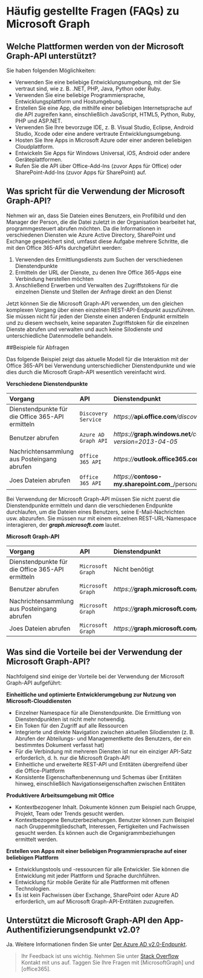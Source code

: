 
# <a name="microsoft-graph-frequently-asked-questions-(faqs)"></a>Häufig gestellte Fragen (FAQs) zu Microsoft Graph

## <a name="what-platforms-are-supported-by-microsoft-graph-api?"></a>Welche Plattformen werden von der Microsoft Graph-API unterstützt?
<!--
Apps can use the Microsoft Graph API to perform create, read, update, and delete (CRUD) operations on data sources and entities, giving them seamless access to work data. 

**Ease of use--one endpoint, all Office 365 data under one roof**

You can use the API in four steps:
1.  Select your programming language and development environment.
2.  Build your app.
3.  Optionally, host your app in Microsoft Azure or any cloud platform you choose.
4.  Authenticate your users by using single sign-on with Azure AD.

As a developer you can use the API to create custom apps that access and interact with all the richness of enterprise and productivity data--users, groups, organizational contacts, files, folders, mail, calendar, insights and relationships--and build apps across all mobile, web, and desktop platforms. No matter your development platform or tools. Using a single service endpoint to access those entities and data. And a single authentication flow.  -->

Sie haben folgenden Möglichkeiten:

<!--Just like in Office 365 APIs, Office 365 unified endpoint API  allows you to build apps using any development environment of your choice:  -->

- Verwenden Sie eine beliebige Entwicklungsumgebung, mit der Sie vertraut sind, wie z. B. .NET, PHP, Java, Python oder Ruby.
- Verwenden Sie eine beliebige Programmiersprache, Entwicklungsplattform und Hostumgebung.
- Erstellen Sie eine App, die mithilfe einer beliebigen Internetsprache auf die API zugreifen kann, einschließlich JavaScript, HTML5, Python, Ruby, PHP und ASP.NET.  
- Verwenden Sie Ihre bevorzuge IDE, z. B. Visual Studio, Eclipse, Android Studio, Xcode oder eine andere vertraute Entwicklungsumgebung.
- Hosten Sie Ihre Apps in Microsoft Azure oder einer anderen beliebigen Cloudplattform.
- Entwickeln Sie Apps für Windows Universal, iOS, Android oder andere Geräteplattformen.
- Rufen Sie die API über Office-Add-Ins (zuvor Apps für Office) oder SharePoint-Add-Ins (zuvor Apps für SharePoint) auf.
 


## <a name="why-use-microsoft-graph-api?"></a>Was spricht für die Verwendung der Microsoft Graph-API?

Nehmen wir an, dass Sie Dateien eines Benutzers, ein Profilbild und den Manager der Person, die die Datei zuletzt in der Organisation bearbeitet hat, programmgesteuert abrufen möchten. Da die Informationen in verschiedenen Diensten wie Azure Active Directory, SharePoint und Exchange gespeichert sind, umfasst diese Aufgabe mehrere Schritte, die mit den Office 365-APIs durchgeführt werden: 

1. Verwenden des Ermittlungsdiensts zum Suchen der verschiedenen Dienstendpunkte 
2. Ermitteln der URL der Dienste, zu denen Ihre Office 365-Apps eine Verbindung herstellen möchten
3. Anschließend Erwerben und Verwalten des Zugriffstokens für die einzelnen Dienste und Stellen der Anfrage direkt an den Dienst

Jetzt können Sie die Microsoft Graph-API verwenden, um den gleichen komplexen Vorgang über einen einzelnen REST-API-Endpunkt auszuführen. Sie müssen nicht für jeden der Dienste einen anderen Endpunkt ermitteln und zu diesem wechseln, keine separaten Zugriffstoken für die einzelnen Dienste abrufen und verwalten und auch keine Silodienste und unterschiedliche Datenmodelle behandeln.

##<a name="sample-queries"></a>Beispiele für Abfragen

Das folgende Beispiel zeigt das aktuelle Modell für die Interaktion mit der Office 365-API bei Verwendung unterschiedlicher Dienstendpunkte und wie dies durch die Microsoft Graph-API wesentlich vereinfacht wird.

**Verschiedene Dienstendpunkte**

|   **Vorgang**                  |  **API**                          |  **Dienstendpunkt** |
|:-----------------------------|:-----------------------------------------|:-----------------|
| Dienstendpunkte für die Office 365-API ermitteln               |     `Discovery Service`           | _https://_**api.office.com**_/discovery/v1.0/me/services_ |
| Benutzer abrufen           |     `Azure AD Graph API` | _https://_**graph.windows.net**_/contoso.com/users?api-version=2013-04-05_|
| Nachrichtensammlung aus Posteingang abrufen       |     `Office 365 API`           | _https://_**outlook.office365.com**_/api/v1.0/me/messages_  |
| Joes Dateien abrufen   |     `Office 365 API`  | _https://_**contoso-my.sharepoint.com**_/personal/joe_contoso_com/_api/v1.0/files_ |


Bei Verwendung der Microsoft Graph-API müssen Sie nicht zuerst die Dienstendpunkte ermitteln und dann die verschiedenen Endpunkte durchlaufen, um die Dateien eines Benutzers, seine E-Mail-Nachrichten usw. abzurufen. Sie müssen nur mit einem einzelnen REST-URL-Namespace interagieren, der _**graph.microsoft.com**_ lautet.

**Microsoft Graph-API**

|   **Vorgang**                  |  **API**                          |  **Dienstendpunkt** |
|:-----------------------------|:-----------------------------------------|:-----------------|
| Dienstendpunkte für die Office 365-API ermitteln                |     `Microsoft Graph`           | Nicht benötigt |
| Benutzer abrufen           |     `Microsoft Graph` | _https://_**graph.microsoft.com**_/v1.0/contoso.onmicrosoft.com/users_ |
| Nachrichtensammlung aus Posteingang abrufen       |     `Microsoft Graph`           | _https://_**graph.microsoft.com**_/v1.0/me/messages_  |
| Joes Dateien abrufen   |     `Microsoft Graph `  | _https://_**graph.microsoft.com**_/v1.0/me/drive/root/children_ |


## <a name="what're-the-benefits-of-using-microsoft-graph-api?"></a>Was sind die Vorteile bei der Verwendung der Microsoft Graph-API?

Nachfolgend sind einige der Vorteile bei der Verwendung der Microsoft Graph-API aufgeführt:

**Einheitliche und optimierte Entwicklerumgebung zur Nutzung von Microsoft-Clouddiensten**

-   Einzelner Namespace für alle Dienstendpunkte. Die Ermittlung von Dienstendpunkten ist nicht mehr notwendig.
-   Ein Token für den Zugriff auf alle Ressourcen
-   Integrierte und direkte Navigation zwischen aktuellen Silodiensten (z. B. Abrufen der Abteilungs- und Managementkette des Benutzers, der ein bestimmtes Dokument verfasst hat)
-   Für die Verbindung mit mehreren Diensten ist nur ein einziger API-Satz erforderlich, d. h. nur die Microsoft Graph-API
-   Einheitliche und erweiterte REST-API und Entitäten übergreifend über die Office-Plattform 
-   Konsistente Eigenschaftenbenennung und Schemas über Entitäten hinweg, einschließlich Navigationseigenschaften zwischen Entitäten

**Produktivere Arbeitsumgebung mit Office**

-   Kontextbezogener Inhalt. Dokumente können zum Beispiel nach Gruppe, Projekt, Team oder Trends gesucht werden.
-   Kontextbezogene Benutzerbeziehungen. Benutzer können zum Beispiel nach Gruppenmitgliedschaft, Interessen, Fertigkeiten und Fachwissen gesucht werden.  Es können auch die Organigrammbeziehungen ermittelt werden.

**Erstellen von Apps mit einer beliebigen Programmiersprache auf einer beliebigen Plattform**

-   Entwicklungstools und -ressourcen für alle Entwickler. Sie können die Entwicklung mit jeder Plattform und Sprache durchführen. 
-   Entwicklung für mobile Geräte für alle Plattformen mit offenen Technologien.  
-   Es ist kein Fachwissen über Exchange, SharePoint oder Azure AD erforderlich, um auf Microsoft Graph-API-Entitäten zuzugreifen.

<!---<a name="msg_v2auth"> </a>-->

## <a name="does-microsoft-graph-api-support-v2.0-app-authentication-endpoint?"></a>Unterstützt die Microsoft Graph-API den App-Authentifizierungsendpunkt v2.0?

Ja. Weitere Informationen finden Sie unter [Der Azure AD v2.0-Endpunkt](http://graph.microsoft.io/docs/authorization/converged_auth).


  > Ihr Feedback ist uns wichtig. Nehmen Sie unter [Stack Overflow](http://stackoverflow.com/questions/tagged/office365) Kontakt mit uns auf. Taggen Sie Ihre Fragen mit [MicrosoftGraph] und [office365].








